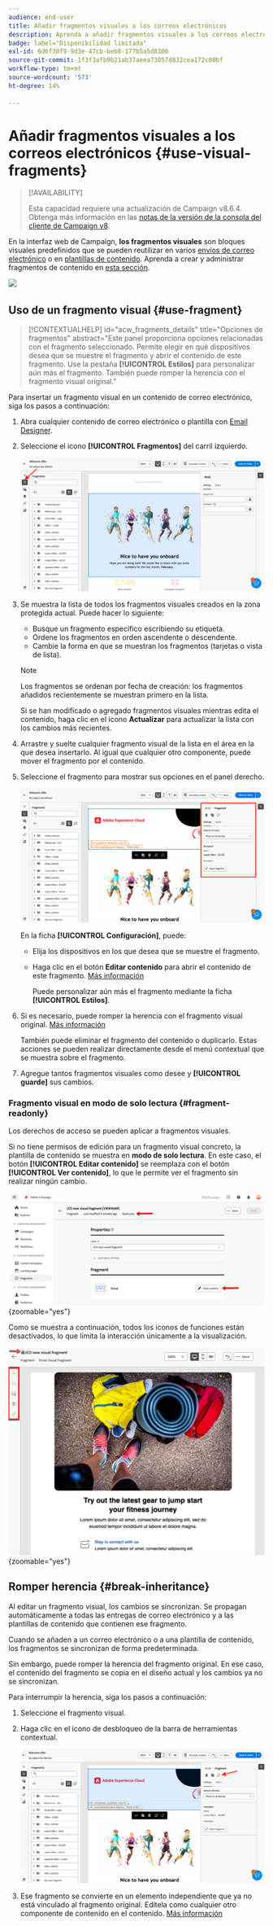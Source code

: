 ```yaml
---
audience: end-user
title: Añadir fragmentos visuales a los correos electrónicos
description: Aprenda a añadir fragmentos visuales a los correos electrónicos
badge: label="Disponibilidad limitada"
exl-id: 6d6f38f9-9d3e-47cb-beb8-177b5a5d8306
source-git-commit: 1f3f3afb9b21ab37aeea73057d832cea172c00bf
workflow-type: tm+mt
source-wordcount: '573'
ht-degree: 14%

---
```


# Añadir fragmentos visuales a los correos electrónicos {#use-visual-fragments}

>[!AVAILABILITY]
>
>Esta capacidad requiere una actualización de Campaign v8.6.4. Obtenga más información en las [notas de la versión de la consola del cliente de Campaign v8](https://experienceleague.adobe.com/es/docs/campaign/campaign-v8/releases/release-notes).

En la interfaz web de Campaign, **los fragmentos visuales** son bloques visuales predefinidos que se pueden reutilizar en varios [envíos de correo electrónico](../email/get-started-email-designer.md) o en [plantillas de contenido](../email/use-email-templates.md). Aprenda a crear y administrar fragmentos de contenido en [esta sección](fragments.md).

![](assets/do-not-localize/fragments.gif)

## Uso de un fragmento visual {#use-fragment}

>[!CONTEXTUALHELP]
>id="acw_fragments_details"
>title="Opciones de fragmentos"
>abstract="Este panel proporciona opciones relacionadas con el fragmento seleccionado. Permite elegir en qué dispositivos desea que se muestre el fragmento y abrir el contenido de este fragmento. Use la pestaña **[!UICONTROL Estilos]** para personalizar aún más el fragmento. También puede romper la herencia con el fragmento visual original."

<!-- pas vu dans l'UI-->

Para insertar un fragmento visual en un contenido de correo electrónico, siga los pasos a continuación:

1. Abra cualquier contenido de correo electrónico o plantilla con [Email Designer](../email/get-started-email-designer.md).

1. Seleccione el icono **[!UICONTROL Fragmentos]** del carril izquierdo.

   ![](assets/fragments-in-designer.png)

1. Se muestra la lista de todos los fragmentos visuales creados en la zona protegida actual. Puede hacer lo siguiente:

   * Busque un fragmento específico escribiendo su etiqueta.
   * Ordene los fragmentos en orden ascendente o descendente.
   * Cambie la forma en que se muestran los fragmentos (tarjetas o vista de lista).

   >[!NOTE]
   >
   >Los fragmentos se ordenan por fecha de creación: los fragmentos añadidos recientemente se muestran primero en la lista.

   Si se han modificado o agregado fragmentos visuales mientras edita el contenido, haga clic en el icono **Actualizar** para actualizar la lista con los cambios más recientes.

1. Arrastre y suelte cualquier fragmento visual de la lista en el área en la que desea insertarlo. Al igual que cualquier otro componente, puede mover el fragmento por el contenido.

1. Seleccione el fragmento para mostrar sus opciones en el panel derecho.

   ![](assets/fragment-right-pane.png)

   En la ficha **[!UICONTROL Configuración]**, puede:

   * Elija los dispositivos en los que desea que se muestre el fragmento.
   * Haga clic en el botón **Editar contenido** para abrir el contenido de este fragmento. [Más información](../content/fragments.md#edit-fragments)

     Puede personalizar aún más el fragmento mediante la ficha **[!UICONTROL Estilos]**.

1. Si es necesario, puede romper la herencia con el fragmento visual original. [Más información](#break-inheritance)

   También puede eliminar el fragmento del contenido o duplicarlo. Estas acciones se pueden realizar directamente desde el menú contextual que se muestra sobre el fragmento.

1. Agregue tantos fragmentos visuales como desee y **[!UICONTROL guarde]** sus cambios.

### Fragmento visual en modo de solo lectura {#fragment-readonly}

Los derechos de acceso se pueden aplicar a fragmentos visuales.

Si no tiene permisos de edición para un fragmento visual concreto, la plantilla de contenido se muestra en **modo de solo lectura**. En este caso, el botón **[!UICONTROL Editar contenido]** se reemplaza con el botón **[!UICONTROL Ver contenido]**, lo que le permite ver el fragmento sin realizar ningún cambio.

![](assets/fragment-readonly.png){zoomable="yes"}

Como se muestra a continuación, todos los iconos de funciones están desactivados, lo que limita la interacción únicamente a la visualización.

![](assets/fragment-readonly-view.png){zoomable="yes"}

## Romper herencia {#break-inheritance}

Al editar un fragmento visual, los cambios se sincronizan. Se propagan automáticamente a todas las entregas de correo electrónico y a las plantillas de contenido que contienen ese fragmento.

Cuando se añaden a un correo electrónico o a una plantilla de contenido, los fragmentos se sincronizan de forma predeterminada.

Sin embargo, puede romper la herencia del fragmento original. En ese caso, el contenido del fragmento se copia en el diseño actual y los cambios ya no se sincronizan.

Para interrumpir la herencia, siga los pasos a continuación:

1. Seleccione el fragmento visual.

1. Haga clic en el icono de desbloqueo de la barra de herramientas contextual.

   ![](assets/fragment-break-inheritance.png)

1. Ese fragmento se convierte en un elemento independiente que ya no está vinculado al fragmento original. Edítela como cualquier otro componente de contenido en el contenido. [Más información](../email/content-components.md)
